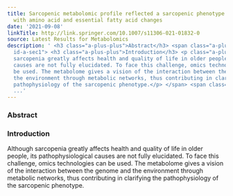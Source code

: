```yaml
---
title: Sarcopenic metabolomic profile reflected a sarcopenic phenotype associated
  with amino acid and essential fatty acid changes
date: '2021-09-08'
linkTitle: http://link.springer.com/10.1007/s11306-021-01832-0
source: Latest Results for Metabolomics
description: ' <h3 class="a-plus-plus">Abstract</h3> <span class="a-plus-plus abstract-section
  id-a-sec1"> <h3 class="a-plus-plus">Introduction</h3> <p class="a-plus-plus">Although
  sarcopenia greatly affects health and quality of life in older people, its pathophysiological
  causes are not fully elucidated. To face this challenge, omics technologies can
  be used. The metabolome gives a vision of the interaction between the genome and
  the environment through metabolic networks, thus contributing in clarifying the
  pathophysiology of the sarcopenic phenotype.</p> </span> <span class="a-plus-plus
  ...'
---
```

 <h3 class="a-plus-plus">Abstract</h3> <span class="a-plus-plus abstract-section id-a-sec1"> <h3 class="a-plus-plus">Introduction</h3> <p class="a-plus-plus">Although sarcopenia greatly affects health and quality of life in older people, its pathophysiological causes are not fully elucidated. To face this challenge, omics technologies can be used. The metabolome gives a vision of the interaction between the genome and the environment through metabolic networks, thus contributing in clarifying the pathophysiology of the sarcopenic phenotype.</p> </span> <span class="a-plus-plus ...